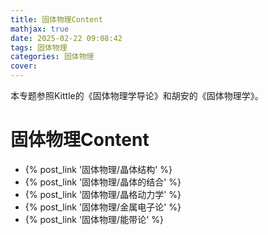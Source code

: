 ```yaml
---
title: 固体物理Content
mathjax: true
date: 2025-02-22 09:08:42
tags: 固体物理
categories: 固体物理
cover:
---
```


本专题参照Kittle的《固体物理学导论》和胡安的《固体物理学》。

# 固体物理Content

- {% post_link '固体物理/晶体结构' %}
- {% post_link '固体物理/晶体的结合' %}
- {% post_link '固体物理/晶格动力学' %}
- {% post_link '固体物理/金属电子论' %}
- {% post_link '固体物理/能带论' %}
